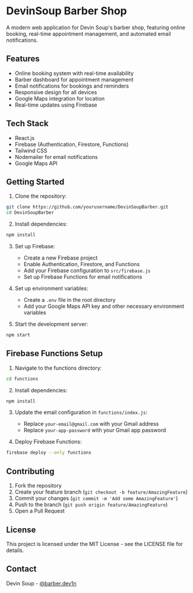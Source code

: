 # DevinSoup Barber Shop

A modern web application for Devin Soup's barber shop, featuring online booking, real-time appointment management, and automated email notifications.

## Features

- Online booking system with real-time availability
- Barber dashboard for appointment management
- Email notifications for bookings and reminders
- Responsive design for all devices
- Google Maps integration for location
- Real-time updates using Firebase

## Tech Stack

- React.js
- Firebase (Authentication, Firestore, Functions)
- Tailwind CSS
- Nodemailer for email notifications
- Google Maps API

## Getting Started

1. Clone the repository:
```bash
git clone https://github.com/yourusername/DevinSoupBarber.git
cd DevinSoupBarber
```

2. Install dependencies:
```bash
npm install
```

3. Set up Firebase:
   - Create a new Firebase project
   - Enable Authentication, Firestore, and Functions
   - Add your Firebase configuration to `src/firebase.js`
   - Set up Firebase Functions for email notifications

4. Set up environment variables:
   - Create a `.env` file in the root directory
   - Add your Google Maps API key and other necessary environment variables

5. Start the development server:
```bash
npm start
```

## Firebase Functions Setup

1. Navigate to the functions directory:
```bash
cd functions
```

2. Install dependencies:
```bash
npm install
```

3. Update the email configuration in `functions/index.js`:
   - Replace `your-email@gmail.com` with your Gmail address
   - Replace `your-app-password` with your Gmail app password

4. Deploy Firebase Functions:
```bash
firebase deploy --only functions
```

## Contributing

1. Fork the repository
2. Create your feature branch (`git checkout -b feature/AmazingFeature`)
3. Commit your changes (`git commit -m 'Add some AmazingFeature'`)
4. Push to the branch (`git push origin feature/AmazingFeature`)
5. Open a Pull Request

## License

This project is licensed under the MIT License - see the LICENSE file for details.

## Contact

Devin Soup - [@barber.dev1n](https://www.instagram.com/barber.dev1n/)
